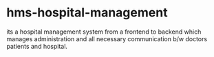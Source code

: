 # hms-hospital-management
its a hospital management system from a frontend to backend which manages administration and all necessary communication b/w doctors patients and hospital.
